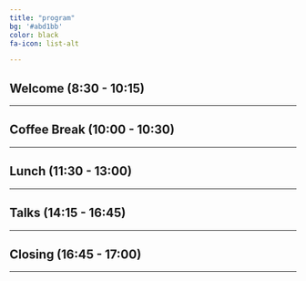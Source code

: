 ```yaml
---
title: "program"
bg: '#abd1bb'
color: black
fa-icon: list-alt

---
```


## Welcome (8:30 - 10:15)

---

## Coffee Break (10:00 - 10:30)

---

## Lunch (11:30 - 13:00)

---

## Talks (14:15 - 16:45)

---

## Closing (16:45 - 17:00)

---
